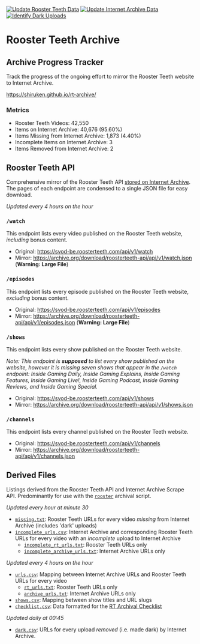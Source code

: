 [![Update Rooster Teeth Data](https://github.com/shiruken/rt-archive/actions/workflows/update_rt.yml/badge.svg)](https://github.com/shiruken/rt-archive/actions/workflows/update_rt.yml) [![Update Internet Archive Data](https://github.com/shiruken/rt-archive/actions/workflows/update_archive.yml/badge.svg)](https://github.com/shiruken/rt-archive/actions/workflows/update_archive.yml) [![Identify Dark Uploads](https://github.com/shiruken/rt-archive/actions/workflows/update_archive_dark.yml/badge.svg)](https://github.com/shiruken/rt-archive/actions/workflows/update_archive_dark.yml)

# Rooster Teeth Archive

## Archive Progress Tracker

Track the progress of the ongoing effort to mirror the Rooster Teeth website to Internet Archive.

https://shiruken.github.io/rt-archive/

### Metrics

* Rooster Teeth Videos: 42,550
* Items on Internet Archive: 40,676 (95.60%)
* Items Missing from Internet Archive: 1,873 (4.40%)
* Incomplete Items on Internet Archive: 3
* Items Removed from Internet Archive: 2

## Rooster Teeth API

Comprehensive mirror of the Rooster Teeth API [stored on Internet Archive](https://archive.org/details/roosterteeth-api). The pages of each endpoint are condensed to a single JSON file for easy download.

*Updated every 4 hours on the hour*

### `/watch`

This endpoint lists every video published on the Rooster Teeth website, *including* bonus content.

* Original: https://svod-be.roosterteeth.com/api/v1/watch
* Mirror: https://archive.org/download/roosterteeth-api/api/v1/watch.json (**Warning: Large File**)

### `/episodes`

This endpoint lists every episode published on the Rooster Teeth website, *excluding* bonus content.

* Original: https://svod-be.roosterteeth.com/api/v1/episodes
* Mirror: https://archive.org/download/roosterteeth-api/api/v1/episodes.json (**Warning: Large File**)

### `/shows`

This endpoint lists every show published on the Rooster Teeth website.

*Note: This endpoint is **supposed** to list every show published on the website, however it is missing seven shows that appear in the `/watch` endpoint: Inside Gaming Daily, Inside Gaming Explains, Inside Gaming Features, Inside Gaming Live!, Inside Gaming Podcast, Inside Gaming Reviews, and Inside Gaming Special.*

* Original: https://svod-be.roosterteeth.com/api/v1/shows
* Mirror: https://archive.org/download/roosterteeth-api/api/v1/shows.json

### `/channels`

This endpoint lists every channel published on the Rooster Teeth website.

* Original: https://svod-be.roosterteeth.com/api/v1/channels
* Mirror: https://archive.org/download/roosterteeth-api/api/v1/channels.json

## Derived Files

Listings derived from the Rooster Teeth API and Internet Archive Scrape API. Predominantly for use with the [`rooster`](https://github.com/i3p9/rooster) archival script.

*Updated every hour at minute 30*

* [`missing.txt`](https://raw.githubusercontent.com/shiruken/rt-archive/main/data/missing.txt): Rooster Teeth URLs for every video *missing* from Internet Archive (includes 'dark' uploads)
* [`incomplete_urls.csv`](https://raw.githubusercontent.com/shiruken/rt-archive/main/data/incomplete_urls.csv): Internet Archive and corresponding Rooster Teeth URLs for every video with an *incomplete* upload to Internet Archive
  * [`incomplete_rt_urls.txt`](https://raw.githubusercontent.com/shiruken/rt-archive/main/data/incomplete_rt_urls.txt): Rooster Teeth URLs only
  * [`incomplete_archive_urls.txt`](https://raw.githubusercontent.com/shiruken/rt-archive/main/data/incomplete_archive_urls.txt): Internet Archive URLs only

*Updated every 4 hours on the hour*

* [`urls.csv`](https://raw.githubusercontent.com/shiruken/rt-archive/main/data/urls.csv): Mapping between Internet Archive URLs and Rooster Teeth URLs for every video
  * [`rt_urls.txt`](https://raw.githubusercontent.com/shiruken/rt-archive/main/data/rt_urls.txt): Rooster Teeth URLs only
  * [`archive_urls.txt`](https://raw.githubusercontent.com/shiruken/rt-archive/main/data/archive_urls.txt): Internet Archive URLs only
* [`shows.csv`](https://raw.githubusercontent.com/shiruken/rt-archive/main/data/shows.csv): Mapping between show titles and URL slugs
* [`checklist.csv`](https://raw.githubusercontent.com/shiruken/rt-archive/main/data/checklist.csv): Data formatted for the [RT Archival Checklist](https://docs.google.com/spreadsheets/d/17Vqd_xYLh-xma_nw_TkeFexzQ2sZ4uEntibiZB8KlRI/preview)

*Updated daily at 00:45*

* [`dark.csv`](https://raw.githubusercontent.com/shiruken/rt-archive/main/data/dark.csv): URLs for every upload *removed* (i.e. made dark) by Internet Archive.
